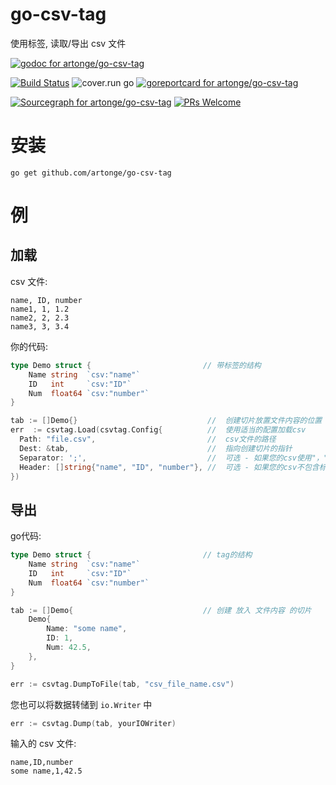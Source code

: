 
# go-csv-tag

使用标签, 读取/导出 csv 文件

[![godoc for artonge/go-csv-tag](https://godoc.org/github.com/artonge/go-csv-tag?status.svg)](http://godoc.org/github.com/artonge/go-csv-tag)

[![Build Status](https://travis-ci.org/artonge/go-csv-tag.svg?branch=master)](https://travis-ci.org/artonge/go-csv-tag)
![cover.run go](https://cover.run/go/github.com/artonge/go-csv-tag.svg)
[![goreportcard for artonge/go-csv-tag](https://goreportcard.com/badge/github.com/artonge/go-csv-tag)](https://goreportcard.com/report/artonge/go-csv-tag)

[![Sourcegraph for artonge/go-csv-tag](https://sourcegraph.com/github.com/artonge/go-csv-tag/-/badge.svg)](https://sourcegraph.com/github.com/artonge/go-csv-tag?badge)
[![PRs Welcome](https://img.shields.io/badge/PRs-welcome-brightgreen.svg?style=flat-square)](http://makeapullrequest.com)

# 安装

`go get github.com/artonge/go-csv-tag`

# 例

## 加载

csv 文件:

```csv
name, ID, number
name1, 1, 1.2
name2, 2, 2.3
name3, 3, 3.4
```

你的代码:

```go
type Demo struct {                         // 带标签的结构
	Name string  `csv:"name"`
	ID   int     `csv:"ID"`
	Num  float64 `csv:"number"`
}

tab := []Demo{}                             //  创建切片放置文件内容的位置
err  := csvtag.Load(csvtag.Config{          //  使用适当的配置加载csv
  Path: "file.csv",                         //  csv文件的路径
  Dest: &tab,                               //  指向创建切片的指针
  Separator: ';',                           //  可选 - 如果您的csv使用"，"之外的其他内容来分隔值
  Header: []string{"name", "ID", "number"}, //  可选 - 如果您的csv不包含标头
})
```

## 导出

go代码:

```go
type Demo struct {                         // tag的结构
	Name string  `csv:"name"`
	ID   int     `csv:"ID"`
	Num  float64 `csv:"number"`
}

tab := []Demo{                             // 创建 放入 文件内容 的切片
	Demo{
		Name: "some name",
		ID: 1,
		Num: 42.5,
	},
}

err := csvtag.DumpToFile(tab, "csv_file_name.csv")
```

您也可以将数据转储到 `io.Writer` 中

```go
err := csvtag.Dump(tab, yourIOWriter)
```

输入的 csv 文件:

```csv
name,ID,number
some name,1,42.5
```
